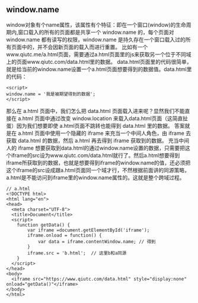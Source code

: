## window.name 
window对象有个name属性，该属性有个特征：即在一个窗口(window)的生命周期内,窗口载入的所有的页面都是共享一个 window.name 的，每个页面对 window.name 都有读写的权限，window.name 是持久存在一个窗口载入过的所有页面中的，并不会因新页面的载入而进行重置。
比如有一个www.qiutc.me/a.html页面，需要通过a.html页面里的js来获取另一个位于不同域上的页面www.qiutc.com/data.html里的数据。
data.html页面里的代码很简单，就是给当前的window.name设置一个a.html页面想要得到的数据值。data.html里的代码：  
```
<script>
window.name = '我是被期望得到的数据';
</script>
```


那么在 a.html 页面中，我们怎么把 data.html 页面载入进来呢？显然我们不能直接在 a.html 页面中通过改变 window.location 来载入data.html页面（这简直扯蛋）因为我们想要即使 a.html页面不跳转也能得到 data.html 里的数据。
答案就是在 a.html 页面中使用一个隐藏的 iframe 来充当一个中间人角色，由 iframe 去获取 data.html 的数据，然后 a.html 再去得到 iframe 获取到的数据。
充当中间人的 iframe 想要获取到data.html的通过window.name设置的数据，只需要把这个iframe的src设为www.qiutc.com/data.html就行了。然后a.html想要得到iframe所获取到的数据，也就是想要得到iframe的window.name的值，还必须把这个iframe的src设成跟a.html页面同一个域才行，不然根据前面讲的同源策略，a.html是不能访问到iframe里的window.name属性的。这就是整个跨域过程。  

```
// a.html
<!DOCTYPE html>
<html lang="en">
<head>
  <meta charset="UTF-8">
  <title>Document</title>
  <script>
    function getData() {
        var iframe =document.getElementById('iframe');
        iframe.onload = function() {
            var data = iframe.contentWindow.name; // 得到
        }
        iframe.src = 'b.html';  // 这里b和a同源
    }
  </script>
</head>
<body>
  <iframe src="https://www.qiutc.com/data.html" style="display:none" onload="getData()"</iframe>
</body>
</html>
```

